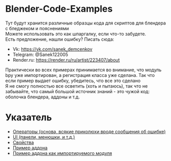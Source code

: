 # Blender-Code-Examples
Тут будут хранится различные образцы кода для скриптов для блендера с бледжеком и пояснениями <br />
Можете использовать это как шпаргалку, если что-то забудете. <br />
Есть предложение, нашли ошибку? Писать сюда: 
+ Vk: https://vk.com/sanek_demcenkov 
+ Telegram: @Sanek122005
+ Render.ru: https://render.ru/ru/artist/223407/about 

Практически во всех примерах принимается во внимание, что модуль bpy уже импортирован, а регистрация класса уже сделана. Так что если пример выдает ошибку, убедитесь, что все это сделано <br />
Я не смогу полностью все осветить (хоть и пытаюсь), так что не забывайте, что самый большой источник знаний - это чужой код: оболочка блендера, аддоны и т.д. <br />
# Указатель
+ [Операторы (основа, всякие приколюхи вроде сообщения об ошибке)](https://github.com/sanya-2005/Blender-Code-Examples/blob/main/Operators.py "Operator.py")
+ [UI (панели, менюшки, и т.д.)](https://github.com/sanya-2005/Blender-Code-Examples/blob/main/UI.py "UI.py")
+ [Свойства](https://github.com/sanya-2005/Blender-Code-Examples/blob/main/props.py "props.py")
+ [Пример аддона](https://github.com/sanya-2005/Blender-Code-Examples/tree/main/simple_addon "simple addon")
+ [Пример аддона как импортируемого модуля](https://github.com/sanya-2005/Blender-Code-Examples/tree/main/addon_library "addon library")